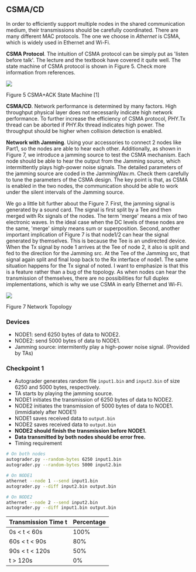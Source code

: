 ## CSMA/CD

In order to efficiently support multiple nodes in the shared communication medium, their transmissions should be carefully coordinated. There are many different MAC protocols. The one we choose in *Athernet* is CSMA, which is widely used in Ethernet and Wi-Fi.

**CSMA Protocol**. The intuition of CSMA protocol can be simply put as 'listen before talk'. The lecture and the textbook have covered it quite well. The state machine of CSMA protocol is shown in Figure 5. Check more information from references.

![](RackMultipart20220302-4-19oxl2x_html_391de21741456ff7.png)

Figure 5 CSMA+ACK State Machine [1]

**CSMA/CD**. Network performance is determined by many factors. High throughput physical layer does not necessarily indicate high network performance. To further increase the efficiency of CSMA protocol, PHY.Tx thread can be aborted if PHY.Rx thread indicates high power. The throughput should be higher when collision detection is enabled.

**Network with Jamming**. Using your accessories to connect 2 nodes like Part1, so the nodes are able to hear each other. Additionally, as shown in Figure 7, we introduce a jamming source to test the CSMA mechanism. Each node should be able to hear the output from the Jamming source, which intermittently plays high-power noise signals. The detailed parameters of the jamming source are coded in the JammingWav.m. Check them carefully to tune the parameters of the CSMA design. The key point is that, as CSMA is enabled in the two nodes, the communication should be able to work under the silent intervals of the Jamming source.

We go a little bit further about the Figure 7. First, the jamming signal is generated by a sound card. The signal is first split by a Tee and then merged with Rx signals of the nodes. The term 'merge' means a mix of two electronic waves. In the ideal case when the DC levels of these nodes are the same, 'merge' simply means sum or superposition. Second, another important implication of Figure 7 is that node1/2 can hear the signal generated by themselves. This is because the Tee is an undirected device. When the Tx signal by node 1 arrives at the Tee of node 2, it also is split and fed to the direction for the Jamming src. At the Tee of the Jamming src, that signal again split and final loop back to the Rx interface of node1. The same situation happens for the Tx signal of noted. I want to emphasize is that this is a feature rather than a bug of the topology. As when nodes can hear the transmission of themselves, there are no possibilities for full duplex implementations, which is why we use CSMA in early Ethernet and Wi-Fi.

![](RackMultipart20220302-4-19oxl2x_html_ad7271e1df1dcfb0.png)

Figure 7 Network Topology

### Devices
- NODE1: send 6250 bytes of data to NODE2.
- NODE2: send 5000 bytes of data to NODE1.
- Jamming source: intermitently play a high-power noise signal. (Provided by TAs)

### Checkpoint 1
- Autograder generates random file `input1.bin` and `input2.bin` of size 6250 and 5000 bytes, respectively.
- TA starts by playing the jamming source.
- NODE1 initiates the transmission of 6250 bytes of data to NODE2.
- NODE2 initiates the transmission of 5000 bytes of data to NODE1. (immidiately after NODE1)
- NODE1 saves received data to `output.bin`
- NODE2 saves received data to `output.bin`
- **NODE2 should finish the transmission before NODE1.**
- **Data transmitted by both nodes should be error free.**
- Timing requirement

```sh
# On both nodes
autograder.py --random-bytes 6250 input1.bin
autograder.py --random-bytes 5000 input2.bin

# On NODE1
athernet --node 1 --send input1.bin
autograder.py --diff input2.bin output.bin

# On NODE2
athernet --node 2 --send input2.bin
autograder.py --diff input1.bin output.bin
```


| Transmission Time t | Percentage |
| ------------------- | ---------- |
| 0s < t < 60s        | 100%       |
| 60s < t < 90s       | 80%        |
| 90s < t < 120s      | 50%        |
| t > 120s            | 0%         |
